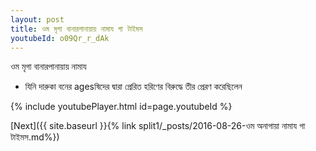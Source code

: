 ```yaml
---
layout: post
title: ওম মৃগা বানারপানায়ায় নামায গা টাইমস
youtubeId: o09Qr_r_dAk
---
```

 
 
 ওম মৃগা বানারপানায়ায় নামায  
 
 -  যিনি দারুকা বনের agesষিদের দ্বারা প্রেরিত হরিণের বিরুদ্ধে তীর প্রেরণ করেছিলেন 
 
  
 
  
 
 
 
 
 
 


{% include youtubePlayer.html id=page.youtubeId %}
 
[Next]({{ site.baseurl }}{% link  split1/_posts/2016-08-26-ওম অনাগায়া নামায গা টাইমস.md%})
 
